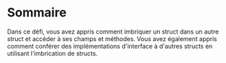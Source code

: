 # Sommaire

Dans ce défi, vous avez appris comment imbriquer un struct dans un autre struct et accéder à ses champs et méthodes. Vous avez également appris comment conférer des implémentations d'interface à d'autres structs en utilisant l'imbrication de structs.
